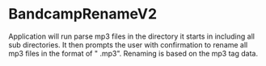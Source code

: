 # BandcampRenameV2

Application will run parse mp3 files in the directory it starts in including all sub directories. 
It then prompts the user with confirmation to rename all mp3 files in the format of "<Song Number> <Song Name>.mp3". 
Renaming is based on the mp3 tag data. 